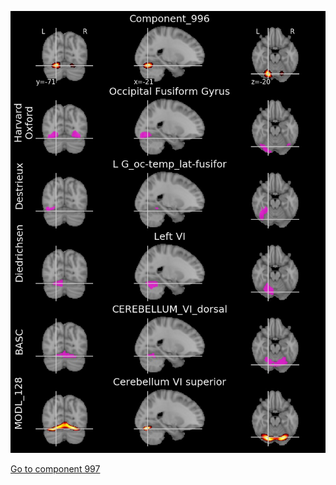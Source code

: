 


![996](preliminary/996.jpg "Component 996")

[Go to component 997](https://parietal-inria.github.io/MODL_atlas/1024/997 "Component 997")